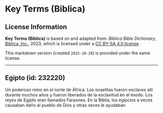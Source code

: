 # Key Terms (Biblica)

## License Information

**Key Terms (Biblica)** is based on and adapted from: _Biblica Bible Dictionary_, [Biblica, Inc.](https://www.biblica.com/), 2023, which is licensed under a [CC BY-SA 4.0 license](https://creativecommons.org/licenses/by-sa/4.0/legalcode.en).

This markdown version (created `2025-10-20`) is provided under the same license.



--------------------------------

## Egipto (id: 232220)

Un poderoso reino en el norte de África. Los israelitas fueron esclavos allí durante muchos años y fueron liberados de la esclavitud en el éxodo. Los reyes de Egipto eran llamados Faraones. En la Biblia, los egipcios a veces causaban daño al pueblo de Dios y otras veces le ayudaban.


